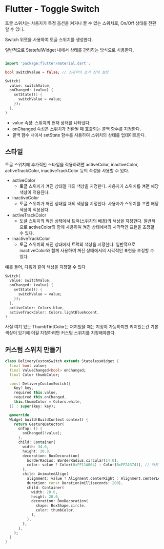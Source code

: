 # Flutter - Toggle Switch

토글 스위치는 사용자가 특정 옵션을 켜거나 끌 수 있는 스위치로, On/Off 상태를 전환할 수 있다.


Switch 위젯을 사용하여 토글 스위치를 생성한다.

일반적으로 StatefulWidget 내에서 상태를 관리하는 방식으로 사용한다. 


```dart

import 'package:flutter/material.dart';

bool switchValue = false; // 스위치의 초기 상태 설정

Switch(
  value: switchValue,
  onChanged: (value) {
    setState(() {
      switchValue = value;
    });
  },
)

```

- value 속성: 스위치의 현재 상태를 나타낸다.
- onChanged 속성은 스위치가 전환될 때 호출되는 콜백 함수를 지정한다.
- 콜백 함수 내에서 setState 함수를 사용하여 스위치의 상태를 업데이트한다.

## 스타일

토글 스위치에 추가적인 스타일을 적용하려면 activeColor, inactiveColor, activeTrackColor, inactiveTrackColor 등의 속성을 사용할 수 있다.

- activeColor
  - 토글 스위치가 켜진 상태일 때의 색상을 지정한다. 사용자가 스위치를 켜면 해당 색상이 적용된다.
- inactiveColor
  - 토글 스위치가 꺼진 상태일 때의 색상을 지정한다. 사용자가 스위치를 끄면 해당 색상이 적용된다.
- activeTrackColor
  - 토글 스위치의 켜진 상태에서 트랙(스위치의 배경)의 색상을 지정한다. 일반적으로 activeColor와 함께 사용하여 켜진 상태에서의 시각적인 표현을 조정할 수 있다.
- inactiveTrackColor
  - 토글 스위치의 꺼진 상태에서 트랙의 색상을 지정한다. 일반적으로 inactiveColor와 함께 사용하여 꺼진 상태에서의 시각적인 표현을 조정할 수 있다.

 예를 들어, 다음과 같이 색상을 지정할 수 있다

```dart
Switch(
  value: switchValue,
  onChanged: (value) {
    setState(() {
      switchValue = value;
    });
  },
  activeColor: Colors.blue,
  activeTrackColor: Colors.lightBlueAccent,
)

```

사실 여기 있는 ThumbTintColor는 꺼져있을 때는 지정이 가능하지만 켜져있는건 기본색상이 있기에 이걸 지정하려면 커스텀 스위치를 지정해야한다. 

## 커스텀 스위치 만들기

```dart
class DeliveryCustomSwitch extends StatelessWidget {
  final bool value;
  final ValueChanged<bool> onChanged;
  final Color thumbColor;

  const DeliveryCustomSwitch({
    Key? key,
    required this.value,
    required this.onChanged,
    this.thumbColor = Colors.white,
  }) : super(key: key);

  @override
  Widget build(BuildContext context) {
    return GestureDetector(
      onTap: () {
        onChanged(!value);
      },
      child: Container(
        width: 34.0,
        height: 20.0,
        decoration: BoxDecoration(
          borderRadius: BorderRadius.circular(14.0),
          color: value ? Color(0xFF11A064) : Color(0xFF2A3741), // 꺼져있을 때와 켜져있을 때의 배경색 수정
        ),
        child: AnimatedAlign(
          alignment: value ? Alignment.centerRight : Alignment.centerLeft,
          duration: const Duration(milliseconds: 200),
          child: Container(
            width: 20.0,
            height: 20.0,
            decoration: BoxDecoration(
              shape: BoxShape.circle,
              color: thumbColor,
            ),
          ),
        ),
      ),
    );
  }
}
```
